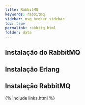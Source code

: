 ```yaml
---
title: RabbitMQ
keywords: rabbitmq
sidebar: msg_broker_sidebar
toc: true
permalink: rabbitq.html
folder: data
---
```


## Instalação do RabbitMQ

## Instalação Erlang

## Instalação RabbitMQ

{% include links.html %}
